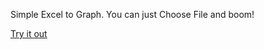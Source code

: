 <p>Simple Excel to Graph. You can just Choose File and boom!</p>
<a href="https://zufarrizal.github.io/Excel-to-Graph/" target="_blank">Try it out</a>
